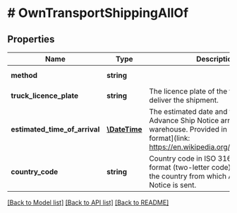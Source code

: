 # # OwnTransportShippingAllOf

## Properties

Name | Type | Description | Notes
------------ | ------------- | ------------- | -------------
**method** | **string** |  | [optional] [default to 'OWN_TRANSPORT']
**truck_licence_plate** | **string** | The licence plate of the truck that will deliver the shipment. | [optional]
**estimated_time_of_arrival** | [**\DateTime**](\DateTime.md) | The estimated date and time of Advance Ship Notice arrival in the warehouse. Provided in [ISO 8601 format](link: https://en.wikipedia.org/wiki/ISO_8601). | [optional]
**country_code** | **string** | Country code in ISO 3166-1 alpha-2 format (two-letter code), which means the country from which Advance Ship Notice is sent. | [optional]

[[Back to Model list]](../../README.md#models) [[Back to API list]](../../README.md#endpoints) [[Back to README]](../../README.md)
